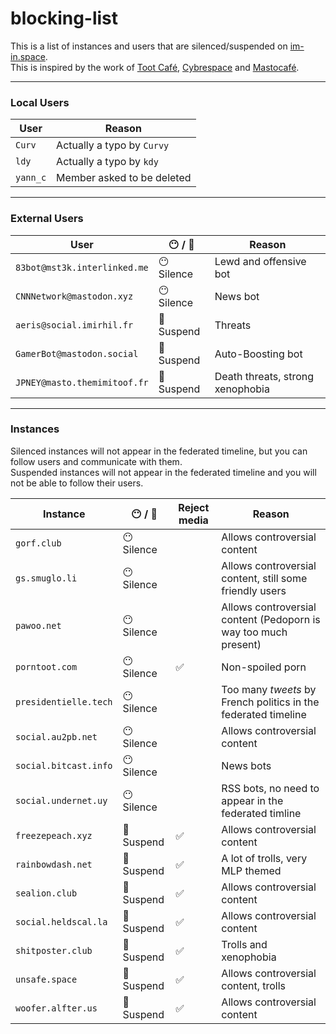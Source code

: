 # blocking-list
This is a list of instances and users that are silenced/suspended on [im-in.space](https://im-in.space/).  
This is inspired by the work of [Toot Café](https://github.com/tootcafe/blocked-on-mastodon), [Cybrespace](https://cybre.space/users/chr/updates/2616) and [Mastocafé](https://social.wxcafe.net/users/wxcafe/updates/2651).

---

### Local Users

| User | Reason |
|------|--------|
| `Curv` | Actually a typo by `Curvy` |
| `ldy` | Actually a typo by `kdy` |
| `yann_c` | Member asked to be deleted |

---

### External Users

| User | :no_mouth: / :no_entry_sign: | Reason |
|------|------------------|--------|
| `83bot@mst3k.interlinked.me` | :no_mouth: Silence | Lewd and offensive bot |
| `CNNNetwork@mastodon.xyz` | :no_mouth: Silence | News bot |
| `aeris@social.imirhil.fr` | :no_entry_sign: Suspend | Threats |
| `GamerBot@mastodon.social` | :no_entry_sign: Suspend | Auto-Boosting bot |
| `JPNEY@masto.themimitoof.fr` | :no_entry_sign: Suspend | Death threats, strong xenophobia |

---

### Instances

Silenced instances will not appear in the federated timeline, but you can follow users and communicate with them.  
Suspended instances will not appear in the federated timeline and you will not be able to follow their users.

| Instance | :no_mouth: / :no_entry_sign: | Reject media | Reason |
|----------|-----------------|--------------|--------|
| `gorf.club` | :no_mouth: Silence |  | Allows controversial content |
| `gs.smuglo.li` | :no_mouth: Silence |  |  Allows controversial content, still some friendly users |
| `pawoo.net` | :no_mouth: Silence |  | Allows controversial content (Pedoporn is way too much present) |
| `porntoot.com` | :no_mouth: Silence | :white_check_mark: | Non-spoiled porn |
| `presidentielle.tech` | :no_mouth: Silence |  | Too many _tweets_ by French politics in the federated timeline |
| `social.au2pb.net` | :no_mouth: Silence |  | Allows controversial content |
| `social.bitcast.info` | :no_mouth: Silence |  | News bots |
| `social.undernet.uy` | :no_mouth: Silence |  | RSS bots, no need to appear in the federated timline |
| `freezepeach.xyz` | :no_entry_sign: Suspend | :white_check_mark: | Allows controversial content |
| `rainbowdash.net` | :no_entry_sign: Suspend | :white_check_mark: | A lot of trolls, very MLP themed |
| `sealion.club` | :no_entry_sign: Suspend | :white_check_mark: | Allows controversial content |
| `social.heldscal.la` | :no_entry_sign: Suspend | :white_check_mark: | Allows controversial content |
| `shitposter.club` | :no_entry_sign: Suspend | :white_check_mark: | Trolls and xenophobia |
| `unsafe.space` | :no_entry_sign: Suspend | :white_check_mark: | Allows controversial content, trolls |
| `woofer.alfter.us` | :no_entry_sign: Suspend | :white_check_mark: | Allows controversial content |
